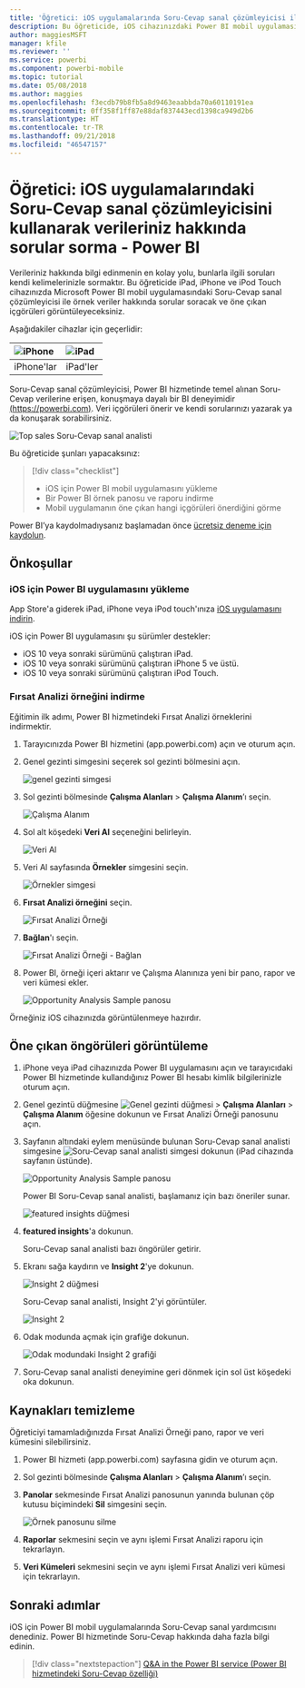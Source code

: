 ```yaml
---
title: 'Öğretici: iOS uygulamalarında Soru-Cevap sanal çözümleyicisi ile soru sorma - Power BI'
description: Bu öğreticide, iOS cihazınızdaki Power BI mobil uygulamasında yer alan Soru-Cevap sanal analistini kullanarak kendi kelimelerinizle örnek verilerle ilgili sorular soracaksınız.
author: maggiesMSFT
manager: kfile
ms.reviewer: ''
ms.service: powerbi
ms.component: powerbi-mobile
ms.topic: tutorial
ms.date: 05/08/2018
ms.author: maggies
ms.openlocfilehash: f3ecdb79b8fb5a8d9463eaabbda70a60110191ea
ms.sourcegitcommit: 0ff358f1ff87e88daf837443ecd1398ca949d2b6
ms.translationtype: HT
ms.contentlocale: tr-TR
ms.lasthandoff: 09/21/2018
ms.locfileid: "46547157"
---
```

# <a name="tutorial-ask-questions-about-your-data-with-the-qa-virtual-analyst-in-ios-apps---power-bi"></a>Öğretici: iOS uygulamalarındaki Soru-Cevap sanal çözümleyicisini kullanarak verileriniz hakkında sorular sorma - Power BI

Verileriniz hakkında bilgi edinmenin en kolay yolu, bunlarla ilgili soruları kendi kelimelerinizle sormaktır. Bu öğreticide iPad, iPhone ve iPod Touch cihazınızda Microsoft Power BI mobil uygulamasındaki Soru-Cevap sanal çözümleyicisi ile örnek veriler hakkında sorular soracak ve öne çıkan içgörüleri görüntüleyeceksiniz. 

Aşağıdakiler cihazlar için geçerlidir:

| ![iPhone](./media/tutorial-mobile-apps-ios-qna/iphone-logo-50-px.png) | ![iPad](./media/tutorial-mobile-apps-ios-qna/ipad-logo-50-px.png) |
|:--- |:--- |
| iPhone'lar |iPad'ler |

Soru-Cevap sanal çözümleyicisi, Power BI hizmetinde temel alınan Soru-Cevap verilerine erişen, konuşmaya dayalı bir BI deneyimidir [(https://powerbi.com)](https://powerbi.com). Veri içgörüleri önerir ve kendi sorularınızı yazarak ya da konuşarak sorabilirsiniz.

![Top sales Soru-Cevap sanal analisti](./media/tutorial-mobile-apps-ios-qna/power-bi-ios-q-n-a-top-sale-intro.png)

Bu öğreticide şunları yapacaksınız:

> [!div class="checklist"]
> * iOS için Power BI mobil uygulamasını yükleme
> * Bir Power BI örnek panosu ve raporu indirme
> * Mobil uygulamanın öne çıkan hangi içgörüleri önerdiğini görme

Power BI’ya kaydolmadıysanız başlamadan önce [ücretsiz deneme için kaydolun](https://app.powerbi.com/signupredirect?pbi_source=web).

## <a name="prerequisites"></a>Önkoşullar

### <a name="install-the-power-bi-for-ios-app"></a>iOS için Power BI uygulamasını yükleme
App Store'a giderek iPad, iPhone veya iPod touch'ınıza [iOS uygulamasını indirin](http://go.microsoft.com/fwlink/?LinkId=522062 "iPhone uygulamasını indirin").

iOS için Power BI uygulamasını şu sürümler destekler:
- iOS 10 veya sonraki sürümünü çalıştıran iPad.
- iOS 10 veya sonraki sürümünü çalıştıran iPhone 5 ve üstü. 
- iOS 10 veya sonraki sürümünü çalıştıran iPod Touch.

### <a name="download-the-opportunity-analysis-sample"></a>Fırsat Analizi örneğini indirme
Eğitimin ilk adımı, Power BI hizmetindeki Fırsat Analizi örneklerini indirmektir.

1. Tarayıcınızda Power BI hizmetini (app.powerbi.com) açın ve oturum açın.

1. Genel gezinti simgesini seçerek sol gezinti bölmesini açın.

    ![genel gezinti simgesi](./media/tutorial-mobile-apps-ios-qna/power-bi-android-quickstart-global-nav-icon.png)

2. Sol gezinti bölmesinde **Çalışma Alanları** > **Çalışma Alanım**’ı seçin.

    ![Çalışma Alanım](./media/tutorial-mobile-apps-ios-qna/power-bi-android-quickstart-my-workspace.png)

3. Sol alt köşedeki **Veri Al** seçeneğini belirleyin.
   
    ![Veri Al](./media/tutorial-mobile-apps-ios-qna/power-bi-get-data.png)

3. Veri Al sayfasında **Örnekler** simgesini seçin.
   
   ![Örnekler simgesi](./media/tutorial-mobile-apps-ios-qna/power-bi-samples-icon.png)

4. **Fırsat Analizi örneğini** seçin.
 
    ![Fırsat Analizi Örneği](./media/tutorial-mobile-apps-ios-qna/power-bi-oa.png)
 
8. **Bağlan**'ı seçin.  
  
   ![Fırsat Analizi Örneği - Bağlan](./media/tutorial-mobile-apps-ios-qna/opportunity-connect.png)
   
5. Power BI, örneği içeri aktarır ve Çalışma Alanınıza yeni bir pano, rapor ve veri kümesi ekler.
   
   ![Opportunity Analysis Sample panosu](./media/tutorial-mobile-apps-ios-qna/power-bi-service-opportunity-sample.png)

Örneğiniz iOS cihazınızda görüntülenmeye hazırdır.

## <a name="try-featured-insights"></a>Öne çıkan öngörüleri görüntüleme
1. iPhone veya iPad cihazınızda Power BI uygulamasını açın ve tarayıcıdaki Power BI hizmetinde kullandığınız Power BI hesabı kimlik bilgilerinizle oturum açın.

1.  Genel gezintü düğmesine ![Genel gezinti düğmesi](./media/tutorial-mobile-apps-ios-qna/power-bi-iphone-global-nav-button.png) > **Çalışma Alanları** > **Çalışma Alanım** öğesine dokunun ve Fırsat Analizi Örneği panosunu açın.

2. Sayfanın altındaki eylem menüsünde bulunan Soru-Cevap sanal analisti simgesine ![Soru-Cevap sanal analisti simgesi](./media/tutorial-mobile-apps-ios-qna/power-bi-ios-q-n-a-icon.png) dokunun (iPad cihazında sayfanın üstünde).

     ![Opportunity Analysis Sample panosu](./media/tutorial-mobile-apps-ios-qna/power-bi-ios-qna-opportunity-analysis.png)

     Power BI Soru-Cevap sanal analisti, başlamanız için bazı öneriler sunar.

     ![featured insights düğmesi](./media/tutorial-mobile-apps-ios-qna/power-bi-ios-qna-suggest-insights.png)
3. **featured insights**'a dokunun.

     Soru-Cevap sanal analisti bazı öngörüler getirir.
4. Ekranı sağa kaydırın ve **Insight 2**'ye dokunun.

    ![Insight 2 düğmesi](./media/tutorial-mobile-apps-ios-qna/power-bi-ios-qna-suggest-insight-2.png)

     Soru-Cevap sanal analisti, Insight 2'yi görüntüler.

    ![Insight 2](./media/tutorial-mobile-apps-ios-qna/power-bi-ios-qna-show-insight-2.png)
5. Odak modunda açmak için grafiğe dokunun.

    ![Odak modundaki Insight 2 grafiği](./media/tutorial-mobile-apps-ios-qna/power-bi-ios-qna-open-insight-2.png)
6. Soru-Cevap sanal analisti deneyimine geri dönmek için sol üst köşedeki oka dokunun.

## <a name="clean-up-resources"></a>Kaynakları temizleme

Öğreticiyi tamamladığınızda Fırsat Analizi Örneği pano, rapor ve veri kümesini silebilirsiniz.

1. Power BI hizmeti (app.powerbi.com) sayfasına gidin ve oturum açın.

2. Sol gezinti bölmesinde **Çalışma Alanları** > **Çalışma Alanım**’ı seçin.

3. **Panolar** sekmesinde Fırsat Analizi panosunun yanında bulunan çöp kutusu biçimindeki **Sil** simgesini seçin.

    ![Örnek panosunu silme](./media/tutorial-mobile-apps-ios-qna/power-bi-service-delete-opportunity-sample.png)

4. **Raporlar** sekmesini seçin ve aynı işlemi Fırsat Analizi raporu için tekrarlayın.

5. **Veri Kümeleri** sekmesini seçin ve aynı işlemi Fırsat Analizi veri kümesi için tekrarlayın.


## <a name="next-steps"></a>Sonraki adımlar

iOS için Power BI mobil uygulamalarında Soru-Cevap sanal yardımcısını denediniz. Power BI hizmetinde Soru-Cevap hakkında daha fazla bilgi edinin.
> [!div class="nextstepaction"]
> [Q&A in the Power BI service (Power BI hizmetindeki Soru-Cevap özelliği)](../end-user-q-and-a.md)

